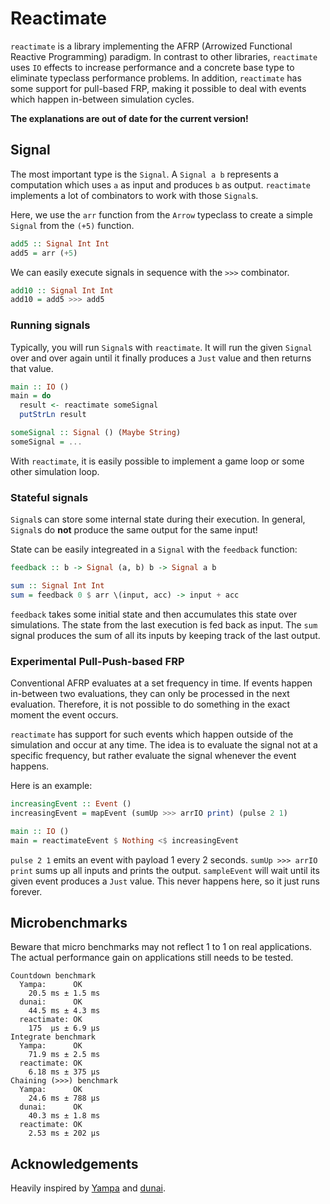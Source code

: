 # Reactimate

`reactimate` is a library implementing the AFRP (Arrowized Functional Reactive Programming) paradigm. In contrast to other libraries, `reactimate` uses `IO` effects to increase performance and a concrete base type to eliminate typeclass performance problems. 
In addition, `reactimate` has some support for pull-based FRP, making it possible to deal with events which happen in-between simulation cycles.

**The explanations are out of date for the current version!**

## Signal

The most important type is the `Signal`. A `Signal a b` represents a computation which uses `a` as input and produces `b` as output. `reactimate` implements a lot of combinators to work with those `Signal`s.

Here, we use the `arr` function from the `Arrow` typeclass to create a simple `Signal` from the `(+5)` function.
```haskell
add5 :: Signal Int Int
add5 = arr (+5)
```

We can easily execute signals in sequence with the `>>>` combinator.
```haskell
add10 :: Signal Int Int
add10 = add5 >>> add5
```

### Running signals

Typically, you will run `Signal`s with `reactimate`. It will run the given `Signal` over and over again until it finally produces a `Just` value and then returns that value.
```haskell
main :: IO ()
main = do
  result <- reactimate someSignal
  putStrLn result

someSignal :: Signal () (Maybe String)
someSignal = ...
```

With `reactimate`, it is easily possible to implement a game loop or some other simulation loop.

### Stateful signals

`Signal`s can store some internal state during their execution. In general, `Signal`s do **not** produce the same output for the same input!

State can be easily integreated in a `Signal` with the `feedback` function:
```haskell
feedback :: b -> Signal (a, b) b -> Signal a b

sum :: Signal Int Int
sum = feedback 0 $ arr \(input, acc) -> input + acc
```

`feedback` takes some initial state and then accumulates this state over simulations. The state from the last execution is fed back as input. The `sum` signal produces the sum of all its inputs by keeping track of the last output.


### Experimental Pull-Push-based FRP

Conventional AFRP evaluates at a set frequency in time. If events happen in-between two evaluations, they can only be processed in the next evaluation.
Therefore, it is not possible to do something in the exact moment the event occurs.

`reactimate` has support for such events which happen outside of the simulation and occur at any time.
The idea is to evaluate the signal not at a specific frequency, but rather evaluate the signal whenever the event happens.

Here is an example:

```haskell
increasingEvent :: Event ()
increasingEvent = mapEvent (sumUp >>> arrIO print) (pulse 2 1)

main :: IO ()
main = reactimateEvent $ Nothing <$ increasingEvent
```

`pulse 2 1` emits an event with payload 1 every 2 seconds. `sumUp >>> arrIO print` sums up all inputs and prints the output.
`sampleEvent` will wait until its given event produces a `Just` value. This never happens here, so it just runs forever. 

## Microbenchmarks

Beware that micro benchmarks may not reflect 1 to 1 on real applications. The actual performance gain on applications still needs to be tested.

```
Countdown benchmark
  Yampa:      OK
    20.5 ms ± 1.5 ms
  dunai:      OK
    44.5 ms ± 4.3 ms
  reactimate: OK
    175  μs ± 6.9 μs
Integrate benchmark
  Yampa:      OK
    71.9 ms ± 2.5 ms
  reactimate: OK
    6.18 ms ± 375 μs
Chaining (>>>) benchmark
  Yampa:      OK
    24.6 ms ± 788 μs
  dunai:      OK
    40.3 ms ± 1.8 ms
  reactimate: OK
    2.53 ms ± 202 μs
```

## Acknowledgements

Heavily inspired by [Yampa](https://github.com/ivanperez-keera/Yampa) and [dunai](https://github.com/ivanperez-keera/dunai).
